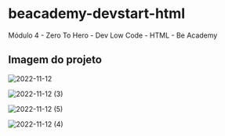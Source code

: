 # beacademy-devstart-html
Módulo 4 - Zero To Hero - Dev Low Code - HTML - Be Academy

## Imagem do projeto

![2022-11-12](https://user-images.githubusercontent.com/85379351/201457286-5f4f0a6b-e923-412d-b5a8-80171b3d677e.png)

![2022-11-12 (3)](https://user-images.githubusercontent.com/85379351/201457329-6f137069-c7a6-4492-8c31-58379e0a90ff.png)

![2022-11-12 (5)](https://user-images.githubusercontent.com/85379351/201457425-cbd9b3d8-5283-4d44-bae0-a4d9e8b572cb.png)

![2022-11-12 (4)](https://user-images.githubusercontent.com/85379351/201457435-e6c45224-54bf-4447-8df1-50d94a4fedba.png)
